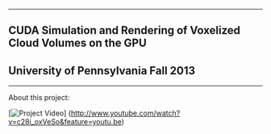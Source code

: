 -------------------------------------------------------------------------------
CUDA Simulation and Rendering of Voxelized Cloud Volumes on the GPU 
-------------------------------------------------------------------------------
University of Pennsylvania Fall 2013
-------------------------------------------------------------------------------
-------------------------------------------------------------------------------

About this project:

[![Project Video](https://raw.github.com/rarietta/Volumetric_Clouds/master/documents/VideoPreview.png)] (http://www.youtube.com/watch?v=c28i_oxVeSo&feature=youtu.be)
